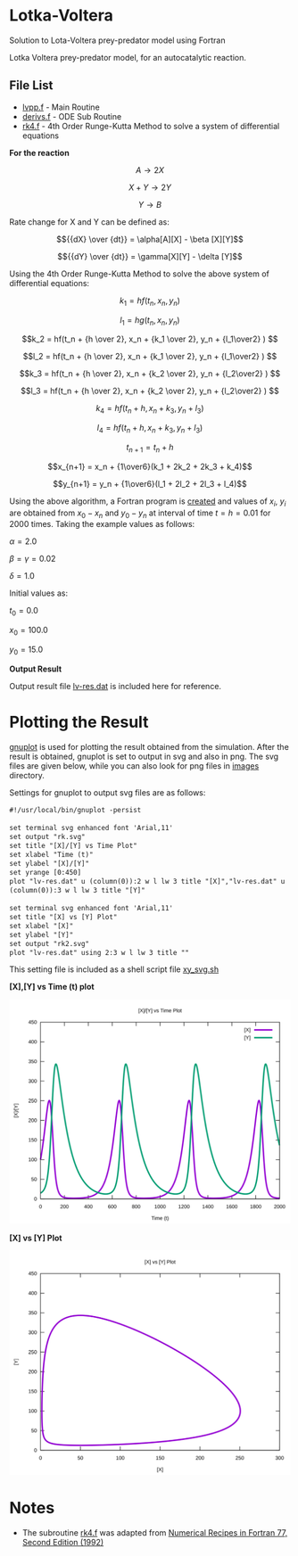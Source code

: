 # Lotka-Voltera
Solution to Lota-Voltera prey-predator model using Fortran

Lotka Voltera prey-predator model, for an autocatalytic reaction. 

## File List
- [lvpp.f](/src/lvpp.f) - Main Routine 
- [derivs.f](/src/derivs.f) - ODE Sub Routine
- [rk4.f](/src/rk4.f) - 4th Order Runge-Kutta Method to solve a system of differential equations

**For the reaction**

$$A \rightarrow 2X$$

$$X + Y \rightarrow 2Y$$

$$Y \rightarrow B$$

Rate change for X and Y can be defined as:

$${{dX} \over {dt}} = \alpha[A][X] - \beta [X][Y]$$

$${{dY} \over {dt}} = \gamma[X][Y] - \delta [Y]$$

Using the 4th Order Runge-Kutta Method to solve the above system of differential equations:

$$k_1 = hf(t_n,x_n,y_n)$$

$$l_1 = hg(t_n,x_n,y_n)$$

$$k_2 = hf(t_n + {h \over 2}, x_n + {k_1 \over 2}, y_n + {l_1\over2} ) $$

$$l_2 = hf(t_n + {h \over 2}, x_n + {k_1 \over 2}, y_n + {l_1\over2} ) $$

$$k_3 = hf(t_n + {h \over 2}, x_n + {k_2 \over 2}, y_n + {l_2\over2} ) $$

$$l_3 = hf(t_n + {h \over 2}, x_n + {k_2 \over 2}, y_n + {l_2\over2} ) $$

$$k_4 = hf(t_n + h, x_n + k_3, y_n + l_3 ) $$

$$l_4 = hf(t_n + h, x_n + k_3, y_n + l_3 ) $$

$$t_{n+1} = t_n + h$$

$$x_{n+1} = x_n + {1\over6}(k_1 + 2k_2 + 2k_3 + k_4)$$

$$y_{n+1} = y_n + {1\over6}(l_1 + 2l_2 + 2l_3 + l_4)$$

Using the above algorithm, a Fortran program is [created](/src/) and values of $x_i$, $y_i$ are obtained from $x_0 - x_n$ and $y_0 - y_n$ at interval of time $t = h = 0.01$ for 2000 times. Taking the example values as follows:

$\alpha = 2.0$

$\beta = \gamma = 0.02$

$\delta = 1.0$

Initial values as:

$t_0 = 0.0$

$x_0 = 100.0$

$y_0 = 15.0$

**Output Result**

Output result file [lv-res.dat](/src/lv-res.dat) is included here for reference. 

# Plotting the Result
[gnuplot](http://www.gnuplot.info/) is used for plotting the result obtained from the simulation. After the result is obtained, gnuplot is set to output in svg and also in png. The svg files are given below, while you can also look for png files in [images](/images) directory. 

Settings for gnuplot to output svg files are as follows:

```
#!/usr/local/bin/gnuplot -persist

set terminal svg enhanced font 'Arial,11'
set output "rk.svg"
set title "[X]/[Y] vs Time Plot"
set xlabel "Time (t)"
set ylabel "[X]/[Y]"
set yrange [0:450]
plot "lv-res.dat" u (column(0)):2 w l lw 3 title "[X]","lv-res.dat" u (column(0)):3 w l lw 3 title "[Y]"

set terminal svg enhanced font 'Arial,11'
set title "[X] vs [Y] Plot"
set xlabel "[X]"
set ylabel "[Y]"
set output "rk2.svg"
plot "lv-res.dat" using 2:3 w l lw 3 title ""
```

This setting file is included as a shell script file [xy_svg.sh](/src/xy_svg.sh)

**[X],[Y] vs Time (t) plot**

![X,Y Vs Time Plot](/images/rk.svg)

**[X] vs [Y] Plot**

![X Vs Y Plot](/images/rk2.svg)

# Notes
- The subroutine [rk4.f](/src/rk4.f) was adapted from [Numerical Recipes in Fortran 77, Second Edition (1992)](http://phys.uri.edu/nigh/NumRec/bookfpdf/f16-1.pdf)
